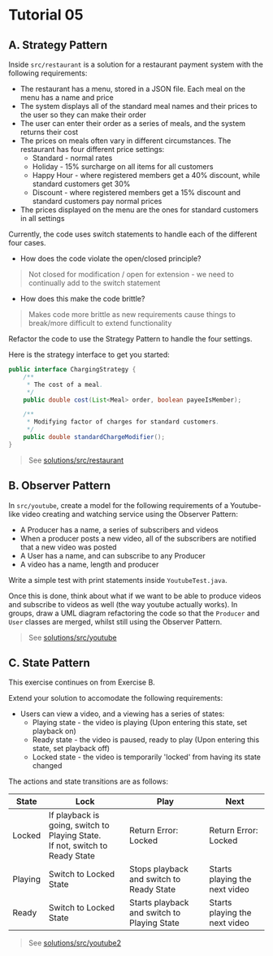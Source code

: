 # Tutorial 05

## A. Strategy Pattern

Inside `src/restaurant` is a solution for a restaurant payment system with the following requirements:

- The restaurant has a menu, stored in a JSON file. Each meal on the menu has a name and price
- The system displays all of the standard meal names and their prices to the user so they can make their order
- The user can enter their order as a series of meals, and the system returns their cost
- The prices on meals often vary in different circumstances. The restaurant has four different price settings:
    - Standard - normal rates
    - Holiday - 15% surcharge on all items for all customers
    - Happy Hour - where registered members get a 40% discount, while standard customers get 30%
    - Discount - where registered members get a 15% discount and standard customers pay normal prices
- The prices displayed on the menu are the ones for standard customers in all settings

Currently, the code uses switch statements to handle each of the different four cases.
- How does the code violate the open/closed principle?
> Not closed for modification / open for extension - we need to continually add to the switch statement
- How does this make the code brittle?
> Makes code more brittle as new requirements cause things to break/more difficult to extend functionality

Refactor the code to use the Strategy Pattern to handle the four settings.

Here is the strategy interface to get you started:

```java
public interface ChargingStrategy {
    /**
     * The cost of a meal.
     */
    public double cost(List<Meal> order, boolean payeeIsMember);

    /**
     * Modifying factor of charges for standard customers.
     */
    public double standardChargeModifier();
}
```
> See [solutions/src/restaurant](./solutions/src/restaurant/)


## B. Observer Pattern

In `src/youtube`, create a model for the following requirements of a Youtube-like video creating and watching service using the Observer Pattern:
- A Producer has a name, a series of subscribers and videos
- When a producer posts a new video, all of the subscribers are notified that a new video was posted
- A User has a name, and can subscribe to any Producer
- A video has a name, length and producer

Write a simple test with print statements inside `YoutubeTest.java`.

Once this is done, think about what if we want to be able to produce videos and subscribe to videos as well (the way youtube actually works). In groups, draw a UML diagram refactoring the code so that the `Producer` and `User` classes are merged, whilst still using the Observer Pattern.
> See [solutions/src/youtube](./solutions/src/youtube/)

## C. State Pattern

This exercise continues on from Exercise B.

Extend your solution to accomodate the following requirements:

- Users can view a video, and a viewing has a series of states:
    - Playing state - the video is playing (Upon entering this state, set playback on)
    - Ready state - the video is paused, ready to play (Upon entering this state, set playback off)
    - Locked state - the video is temporarily 'locked' from having its state changed

The actions and state transitions are as follows:

| State      | Lock       | Play  | Next      |
| -----      | -------       | -------       | ----      |
| Locked     | If playback is going, switch to Playing State. <br> If not, switch to Ready State | Return Error: Locked | Return Error: Locked |
| Playing    | Switch to Locked State | Stops playback and switch to Ready State | Starts playing the next video |
| Ready      | Switch to Locked State | Starts playback and switch to Playing State | Starts playing the next video |
> See [solutions/src/youtube2](./solutions/src/youtube2/)

